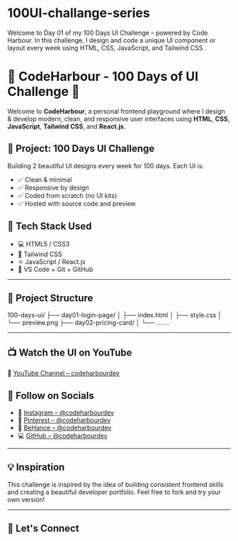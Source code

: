 # 100UI-challange-series
Welcome to Day 01 of my 100 Days UI Challenge – powered by Code Harbour. In this challenge, I design and code a unique UI component or layout every week using HTML, CSS, JavaScript, and Tailwind CSS .

# 🚀 CodeHarbour - 100 Days of UI Challenge 🌊

Welcome to **CodeHarbour**, a personal frontend playground where I design & develop modern, clean, and responsive user interfaces using **HTML**, **CSS**, **JavaScript**, **Tailwind CSS**, and **React.js**.

## 🎯 Project: 100 Days UI Challenge

Building 2 beautiful UI designs every week for 100 days.
Each UI is:
- ✅ Clean & minimal
- ✅ Responsive by design
- ✅ Coded from scratch (no UI kits)
- ✅ Hosted with source code and preview

## 🔧 Tech Stack Used

- 💻 HTML5 / CSS3
- 🎨 Tailwind CSS
- ⚛️ JavaScript / React.js
- 🧠 VS Code + Git + GitHub

---

## 📁 Project Structure

100-days-ui/
├── day01-login-page/
│ ├── index.html
│ ├── style.css
│ └── preview.png
├── day02-pricing-card/
│ └── ...
...

---

## 📺 Watch the UI on YouTube
📌 [YouTube Channel – codeharbourdev](https://youtube.com/@codeharbourdev)

## 📱 Follow on Socials
- 📸 [Instagram – @codeharbourdev](https://instagram.com/codeharbourdev)
- 📌 [Pinterest – @codeharbourdev](https://pinterest.com/codeharbourdev)
- 📌 [BeHance – @codeharbourdev](https://www.behance.net/codeharbourdev)
- 💻 [GitHub – @codeharbourdev](https://github.com/codeharbourdev)

---

## 💡 Inspiration
This challenge is inspired by the idea of building consistent frontend skills and creating a beautiful developer portfolio. Feel free to fork and try your own version!

---

## 🙌 Let's Connect
